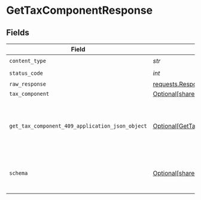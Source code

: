 # GetTaxComponentResponse


## Fields

| Field                                                                                                       | Type                                                                                                        | Required                                                                                                    | Description                                                                                                 |
| ----------------------------------------------------------------------------------------------------------- | ----------------------------------------------------------------------------------------------------------- | ----------------------------------------------------------------------------------------------------------- | ----------------------------------------------------------------------------------------------------------- |
| `content_type`                                                                                              | *str*                                                                                                       | :heavy_check_mark:                                                                                          | N/A                                                                                                         |
| `status_code`                                                                                               | *int*                                                                                                       | :heavy_check_mark:                                                                                          | N/A                                                                                                         |
| `raw_response`                                                                                              | [requests.Response](https://requests.readthedocs.io/en/latest/api/#requests.Response)                       | :heavy_minus_sign:                                                                                          | N/A                                                                                                         |
| `tax_component`                                                                                             | [Optional[shared.TaxComponent]](../../models/shared/taxcomponent.md)                                        | :heavy_minus_sign:                                                                                          | OK                                                                                                          |
| `get_tax_component_409_application_json_object`                                                             | [Optional[GetTaxComponent409ApplicationJSON]](../../models/operations/gettaxcomponent409applicationjson.md) | :heavy_minus_sign:                                                                                          | The data type's dataset has not been requested or is still syncing.                                         |
| `schema`                                                                                                    | [Optional[shared.Schema]](../../models/shared/schema.md)                                                    | :heavy_minus_sign:                                                                                          | Your API request was not properly authorized.                                                               |